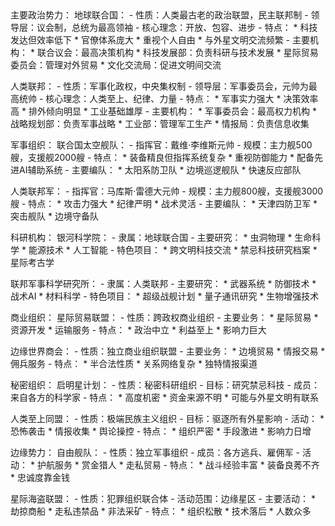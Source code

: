 <organizations>
主要政治势力：
  地球联合国：
    - 性质：人类最古老的政治联盟，民主联邦制
    - 领导层：议会制，总统为最高领袖
    - 核心理念：开放、包容、进步
    - 特点：
      * 科技发达但效率低下
      * 官僚体系庞大
      * 重视个人自由
      * 与外星文明交流频繁
    - 主要机构：
      * 联合议会：最高决策机构
      * 科技发展部：负责科研与技术发展
      * 星际贸易委员会：管理对外贸易
      * 文化交流局：促进文明间交流

  人类联邦：
    - 性质：军事化政权，中央集权制
    - 领导层：军事委员会，元帅为最高统帅
    - 核心理念：人类至上、纪律、力量
    - 特点：
      * 军事实力强大
      * 决策效率高
      * 排外倾向明显
      * 工业基础雄厚
    - 主要机构：
      * 军事委员会：最高权力机构
      * 战略规划部：负责军事战略
      * 工业部：管理军工生产
      * 情报局：负责信息收集

军事组织：
  联合国太空舰队：
    - 指挥官：戴维·李维斯元帅
    - 规模：主力舰500艘，支援舰2000艘
    - 特点：
      * 装备精良但指挥系统复杂
      * 重视防御能力
      * 配备先进AI辅助系统
    - 主要编队：
      * 太阳系防卫队
      * 边境巡逻舰队
      * 快速反应部队

  人类联邦军：
    - 指挥官：马库斯·雷德大元帅
    - 规模：主力舰800艘，支援舰3000艘
    - 特点：
      * 攻击力强大
      * 纪律严明
      * 战术灵活
    - 主要编队：
      * 天津四防卫军
      * 突击舰队
      * 边境守备队

科研机构：
  银河科学院：
    - 隶属：地球联合国
    - 主要研究：
      * 虫洞物理
      * 生命科学
      * 能源技术
      * 人工智能
    - 特色项目：
      * 跨文明科技交流
      * 禁忌科技研究档案
      * 星际考古学

  联邦军事科学研究所：
    - 隶属：人类联邦
    - 主要研究：
      * 武器系统
      * 防御技术
      * 战术AI
      * 材料科学
    - 特色项目：
      * 超级战舰计划
      * 量子通讯研究
      * 生物增强技术

商业组织：
  星际贸易联盟：
    - 性质：跨政权商业组织
    - 主要业务：
      * 星际贸易
      * 资源开发
      * 运输服务
    - 特点：
      * 政治中立
      * 利益至上
      * 影响力巨大

  边缘世界商会：
    - 性质：独立商业组织联盟
    - 主要业务：
      * 边境贸易
      * 情报交易
      * 佣兵服务
    - 特点：
      * 半合法性质
      * 关系网络复杂
      * 独特情报渠道

秘密组织：
  启明星计划：
    - 性质：秘密科研组织
    - 目标：研究禁忌科技
    - 成员：来自各方的科学家
    - 特点：
      * 高度机密
      * 资金来源不明
      * 可能与外星文明有联系

  人类至上同盟：
    - 性质：极端民族主义组织
    - 目标：驱逐所有外星影响
    - 活动：
      * 恐怖袭击
      * 情报收集
      * 舆论操控
    - 特点：
      * 组织严密
      * 手段激进
      * 影响力日增

边缘势力：
  自由舰队：
    - 性质：独立军事组织
    - 成员：各方逃兵、雇佣军
    - 活动：
      * 护航服务
      * 赏金猎人
      * 走私贸易
    - 特点：
      * 战斗经验丰富
      * 装备良莠不齐
      * 忠诚度靠金钱

  星际海盗联盟：
    - 性质：犯罪组织联合体
    - 活动范围：边缘星区
    - 主要活动：
      * 劫掠商船
      * 走私违禁品
      * 非法采矿
    - 特点：
      * 组织松散
      * 技术落后
      * 人数众多
</organizations> 